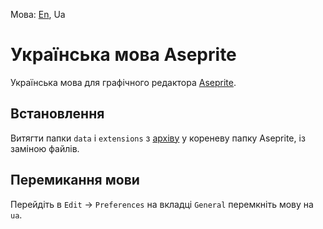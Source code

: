 Мова: [En](README.md), Ua

# Українська мова Aseprite
Українська мова для графічного редактора [Aseprite](https://github.com/aseprite/aseprite).

## Встановлення
Витягти папки ``data`` і ``extensions`` з [архіву](https://github.com/Steenuga/aseprite-language-ukrainian/releases/latest) у кореневу папку Aseprite, із заміною файлів.

## Перемикання мови
Перейдіть в ``Edit`` -> ``Preferences`` на вкладці ``General`` перемкніть мову на ``ua``.
